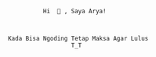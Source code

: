                           Hi  👋 , Saya Arya!
                
                
                
                Kada Bisa Ngoding Tetap Maksa Agar Lulus
                                  T_T
                 
                 
                 
                 
                 
                 
                 

